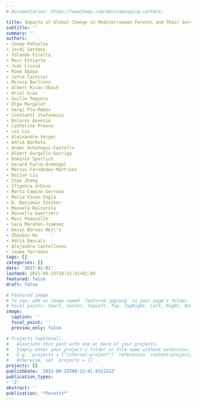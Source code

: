 ```yaml
---
# Documentation: https://wowchemy.com/docs/managing-content/

title: Impacts of Global Change on Mediterranean Forests and Their Services
subtitle: ''
summary: ''
authors:
- Josep Peñuelas
- Jordi Sardans
- Iolanda Filella
- Marc Estiarte
- Joan Llusià
- Romà Ogaya
- Jofre Carnicer
- Mireia Bartrons
- Albert Rivas-Ubach
- Oriol Grau
- Guille Peguero
- Olga Margalef
- Sergi Pla-Rabés
- Constantı́ Stefanescu
- Dolores Asensio
- Catherine Preece
- Lei Liu
- Aleixandre Verger
- Adrià Barbeta
- Ander Achotegui-Castells
- Albert Gargallo-Garriga
- Dominik Sperlich
- Gerard Farré-Armengol
- Marcos Fernández-Mart\ńez
- Daijun Liu
- Chao Zhang
- Ifigenia Urbina
- Marta Camino-Serrano
- Maria Vives-Ingla
- D. Benjamin Stocker
- Manuela Balzarolo
- Rossella Guerrieri
- Marc Peaucelle
- Sara Marañón-Jiménez
- Kevin Bórnez-Mej\'ś
- Zhaobin Mu
- Adrià Descals
- Alejandro Castellanos
- Jaume Terradas
tags: []
categories: []
date: '2017-01-01'
lastmod: 2021-09-25T10:12:41+02:00
featured: false
draft: false

# Featured image
# To use, add an image named `featured.jpg/png` to your page's folder.
# Focal points: Smart, Center, TopLeft, Top, TopRight, Left, Right, BottomLeft, Bottom, BottomRight.
image:
  caption: ''
  focal_point: ''
  preview_only: false

# Projects (optional).
#   Associate this post with one or more of your projects.
#   Simply enter your project's folder or file name without extension.
#   E.g. `projects = ["internal-project"]` references `content/project/deep-learning/index.md`.
#   Otherwise, set `projects = []`.
projects: []
publishDate: '2021-09-25T08:12:41.631131Z'
publication_types:
- '2'
abstract: ''
publication: '*Forests*'
---
```

